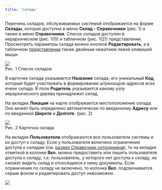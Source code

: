 ```yaml
---
title: 'Склады'
---
```


Перечень складов, обслуживаемых системой отображается на форме **Склады**, которая доступна в меню **Склад - Справочники** (рис. 1) а также в меню **Справочники**. 
Список складов доступен в иерархическом (рис. 1(1)) и табличном (рис. 1(2)) представлении.  Просмотреть параметры склада можно кнопкой **Редактировать**, 
а в табличном [представлении](../common/mode_view.md) также двойным нажатием левой клавишей мыши.

![](img/stock1.png)  
Рис. 1 Список складов 

В карточке склада указывается **Название** склада, его уникальный **Код**, который будет участвовать в формировании штрихкодов-адресов всех ячеек склада. 
В поле **Родитель** указывается какому узлу иерархического дерева принадлежит склад.

На вкладке **Локация** на карте отображается местоположение склада. Оно может быть определено автоматически по введенному **Адресу** или 
по введенной **Широте** и **Долготе**. (рис. 2)

![](img/stock2.png)  
Рис. 2 Карточка склада

На вкладке **Пользователи** отображаются все пользователи системы и их доступ к складу. Если у пользователя включено ограничение доступа к складам 
(см. [раздел Справочник сотрудников](../control/dir_employee.md)), то на вкладке отметкой в колонке **Вкл.** можно предоставить или 
лишить пользователя доступа к складу, т.е. пользователь, у которого нет доступа к складу, не сможет видеть склад и относящиеся к нему документы. 
Если ограничение по складу не включено, то колонка **Вкл.** подсвечивается серым фоном и редактировать доступ невозможно.

![](img/stock3.png)

